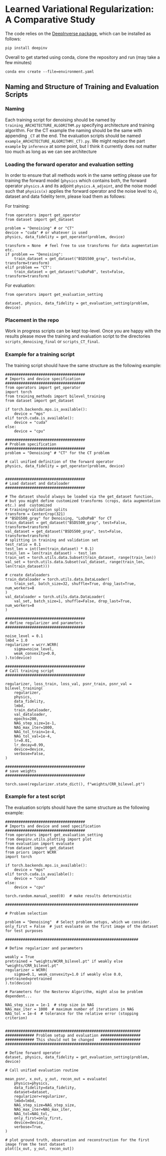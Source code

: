 # Learned Variational Regularization: A Comparative Study 

The code relies on the [DeepInverse package](https://deepinv.github.io), which can be installed as follows:

```
pip install deepinv
```
Overall to get started using conda, clone the repository and run (may take a few minutes)
```
conda env create --file=environment.yaml
```

## Naming and Structure of Training and Evaluation Scripts

### Naming

Each training script for denoising should be named by `training_ARCHITECTURE_ALGORITHM.py` specifying architecture and training algorithm. For the CT example the naming should be the same with appending `_CT` at the end. The evaluation scripts should be named `example_ARCHITECTURE_ALGORITHM(_CT).py`. We might replace the part `example` by `inference` at some point, but I think it currently does not matter too much as long as we can see architecture 

### Loading the forward operator and evaluation setting

In order to ensure that all methods work in the same setting please use for training the forward model (`physics` which contains both, the forward operator `physics.A` and its adjoint `physics.A_adjoint`, and the noise model such that `physics(x)` applies the forward operator and the noise level to `x`), dataset and data fidelity term, please load them as follows:

For training:
```
from operators import get_operator
from dataset import get_dataset

problem = "Denoising" # or "CT"
device = "cuda" # or whatever is used
physics, data_fidelity = get_operator(problem, device)

transform = None  # feel free to use transforms for data augmentation etc.
if problem == "Denoising":
	train_dataset = get_dataset("BSDS500_gray", test=False, transform=transform) 
elif problem == "CT":
	train_dataset = get_dataset("LoDoPaB", test=False, transform=transform) 
```

For evaluation:
```
from operators import get_evaluation_setting

dataset, physics, data_fidelity = get_evaluation_setting(problem, device)
```

### Placement in the repo

Work in progress scripts can be kept top-level. Once you are happy with the results please move the training and evaluation script to the directories `scripts_denoising_final` or `scripts_CT_final`.

### Example for a training script

The training script should have the same structure as the following example:
```
####################################
# Imports and device specification
####################################
from operators import get_operator
import torch
from training_methods import bilevel_training
from dataset import get_dataset

if torch.backends.mps.is_available():
    device = "mps"
elif torch.cuda.is_available():
    device = "cuda"
else:
    device = "cpu"

####################################
# Problem specification
####################################
problem = "Denoising" # "CT" for the CT problem

# call unified definition of the forward operator
physics, data_fidelity = get_operator(problem, device)


####################################
# Load dataset and dataloader
####################################

# The dataset should always be loaded via the get_dataset function,
# but you might define customized transforms (crops, data augmentation etc.) and  customized
# training/validation splits
transform = CenterCrop(321)
# "BSDS500_gray" for Denoising, "LoDoPaB" for CT
train_dataset = get_dataset("BSDS500_gray", test=False, transform=transform) 
val_dataset = get_dataset("BSDS500_gray", test=False, transform=transform)
# splitting in training and validation set
test_ratio = 0.1
test_len = int(len(train_dataset) * 0.1)
train_len = len(train_dataset) - test_len
train_set = torch.utils.data.Subset(train_dataset, range(train_len))
val_set = torch.utils.data.Subset(val_dataset, range(train_len, len(train_dataset)))

# create dataloaders
train_dataloader = torch.utils.data.DataLoader(
    train_set, batch_size=32, shuffle=True, drop_last=True, num_workers=8
)
val_dataloader = torch.utils.data.DataLoader(
    val_set, batch_size=1, shuffle=False, drop_last=True, num_workers=8
)

####################################
# define regularizer and parameters
####################################

noise_level = 0.1
lmbd = 1.0
regularizer = wcrr.WCRR(
    sigma=noise_level,
    weak_convexity=0.0,
).to(device)

####################################
# Call training script
####################################

regularizer, loss_train, loss_val, psnr_train, psnr_val = bilevel_training(
    regularizer,
    physics,
    data_fidelity,
    lmbd,
    train_dataloader,
    val_dataloader,
    epochs=200,
    NAG_step_size=1e-1,
    NAG_max_iter=1000,
    NAG_tol_train=1e-4,
    NAG_tol_val=1e-4,
    lr=0.01,
    lr_decay=0.99,
    device=device,
    verbose=False,
)

####################################
# save weights
####################################

torch.save(regularizer.state_dict(), f"weights/CRR_bilevel.pt")
```

### Example for a test script

The evaluation scripts should have the same structure as the following example:
```
####################################
# Imports and device and seed specification
####################################
from operators import get_evaluation_setting
from deepinv.utils.plotting import plot
from evaluation import evaluate
from dataset import get_dataset
from priors import WCRR
import torch

if torch.backends.mps.is_available():
    device = "mps"
elif torch.cuda.is_available():
    device = "cuda"
else:
    device = "cpu"

torch.random.manual_seed(0)  # make results deterministic

############################################################

# Problem selection

problem = "Denoising"  # Select problem setups, which we consider.
only_first = False  # just evaluate on the first image of the dataset for test purposes

############################################################

# Define regularizer and parameters

weakly = True
pretrained = "weights/WCRR_bilevel.pt" if weakly else "weights/CRR_bilevel.pt"
regularizer = WCRR(
    sigma=0.1, weak_convexity=1.0 if weakly else 0.0, pretrained=pretrained
).to(device)

# Parameters for the Nesterov Algorithm, might also be problem dependent...

NAG_step_size = 1e-1  # step size in NAG
NAG_max_iter = 1000  # maximum number of iterations in NAG
NAG_tol = 1e-4  # tolerance for the relative error (stopping criterion)


#############################################################
############# Problem setup and evaluation ##################
############# This should not be changed   ##################
#############################################################

# Define forward operator
dataset, physics, data_fidelity = get_evaluation_setting(problem, device)

# Call unified evaluation routine

mean_psnr, x_out, y_out, recon_out = evaluate(
    physics=physics,
    data_fidelity=data_fidelity,
    dataset=dataset,
    regularizer=regularizer,
    lmbd=lmbd,
    NAG_step_size=NAG_step_size,
    NAG_max_iter=NAG_max_iter,
    NAG_tol=NAG_tol,
    only_first=only_first,
    device=device,
    verbose=True,
)

# plot ground truth, observation and reconstruction for the first image from the test dataset
plot([x_out, y_out, recon_out])

```


